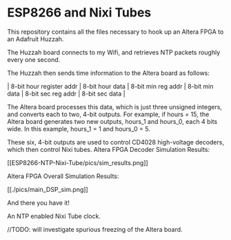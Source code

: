 # ESP8266 and Nixi Tubes

This repository contains all the files necessary to hook up an Altera FPGA to an Adafruit Huzzah.


The Huzzah board connects to my Wifi, and retrieves NTP packets roughly every one second.

The Huzzah then sends time information to the Altera board as follows:

| 8-bit hour register addr | 8-bit hour data | 8-bit min reg addr | 8-bit min data | 8-bit sec reg addr | 8-bit sec data |


The Altera board processes this data, which is just three unsigned integers, and converts each to two, 4-bit outputs. For example, if hours = 15, the Altera board generates two new outputs, hours_1 and hours_0, each 4 bits wide. In this example, hours_1 = 1 and hours_0 = 5. 

These six, 4-bit outputs are used to control CD4028 high-voltage decoders, which then control Nixi tubes.
Altera FPGA Decoder Simulation Results:

[[ESP8266-NTP-Nixi-Tube/pics/sim_results.png]]

Altera FPGA Overall Simulation Results:

[[./pics/main_DSP_sim.png]]

And there you have it!

An NTP enabled Nixi Tube clock. 

//TODO: will investigate spurious freezing of the Altera board.
